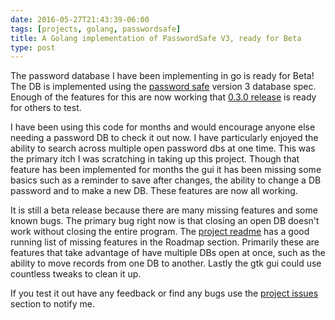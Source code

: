 ```yaml
---
date: 2016-05-27T21:43:39-06:00
tags: [projects, golang, passwordsafe]
title: A Golang implementation of PasswordSafe V3, ready for Beta
type: post
---
```

The password database I have been implementing in go is ready for Beta! The DB is implemented using the [password safe](http://pwsafe.org/) version 3
database spec. Enough of the features for this are now working that
[0.3.0 release](https://github.com/tkuhlman/gopwsafe/releases/tag/0.3.0) is ready for others to test. <!--more-->

I have been using this code for months and would encourage anyone else needing a password DB to check it out now. I have particularly enjoyed the ability
to search across multiple open password dbs at one time. This was the primary itch I was scratching in taking up this project. Though that feature has been
implemented for months the gui it has been missing some basics such as a reminder to save after changes, the ability to change a DB password and to make a
new DB. These features are now all working.

It is still a beta release because there are many missing features and some known bugs. The primary bug right now is that closing an open DB doesn't work
without closing the entire program. The [project readme](https://github.com/tkuhlman/gopwsafe) has a good running list of missing features in the Roadmap
section. Primarily these are features that take advantage of have multiple DBs open at once, such as the ability to move records from one DB to another.
Lastly the gtk gui could use countless tweaks to clean it up.

If you test it out have any feedback or find any bugs use the [project issues](https://github.com/tkuhlman/gopwsafe/issues) section to notify me.
